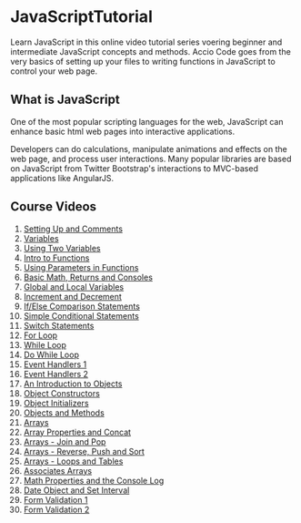 JavaScriptTutorial
==================

Learn JavaScript in this online video tutorial series voering beginner and intermediate JavaScript concepts and methods. Accio Code goes from the very basics of setting up your files to writing functions in JavaScript to control your web page.


## What is JavaScript ##

One of the most popular scripting languages for the web, JavaScript can enhance basic html web pages into interactive applications. 

Developers can do calculations, manipulate animations and effects on the web page, and process user interactions. Many popular libraries are based on JavaScript from Twitter Bootstrap's interactions to MVC-based applications like AngularJS.


## Course Videos ##
1. [Setting Up and Comments](https://www.youtube.com/watch?v=FnQHVCeY6fI&index=1&list=PLEDbaVSIL58PGMFRXCexch93F7FSFRHCg "Setting Up and Comments")
2. [Variables](https://www.youtube.com/watch?v=0gu4m9YDX10&index=2&list=PLEDbaVSIL58PGMFRXCexch93F7FSFRHCg)
3. [Using Two Variables](https://www.youtube.com/watch?v=cMcBgJimyC8&index=3&list=PLEDbaVSIL58PGMFRXCexch93F7FSFRHCg)
4. [Intro to Functions](https://www.youtube.com/watch?v=-cHayVFiKm0&index=4&list=PLEDbaVSIL58PGMFRXCexch93F7FSFRHCg "Intro to Functions")
5. [Using Parameters in Functions](https://www.youtube.com/watch?v=Gb9N8GiqLtY&index=5&list=PLEDbaVSIL58PGMFRXCexch93F7FSFRHCg)
6. [Basic Math, Returns and Consoles](https://www.youtube.com/watch?v=ZJkPCHld5DU&index=6&list=PLEDbaVSIL58PGMFRXCexch93F7FSFRHCg)
7. [Global and Local Variables](https://www.youtube.com/watch?v=OE-dZhwhVag&index=7&list=PLEDbaVSIL58PGMFRXCexch93F7FSFRHCg "Global and Local Variables")
8. [Increment and Decrement](https://www.youtube.com/watch?v=TT6uFtxVgMM&index=8&list=PLEDbaVSIL58PGMFRXCexch93F7FSFRHCg)
9. [If/Else Comparison Statements](https://www.youtube.com/watch?v=qEH4YSsm9U8&index=9&list=PLEDbaVSIL58PGMFRXCexch93F7FSFRHCg)
10. [Simple Conditional Statements](https://www.youtube.com/watch?v=SabACNVOg-0&index=10&list=PLEDbaVSIL58PGMFRXCexch93F7FSFRHCg "Simple Conditional Statements")
11. [Switch Statements](https://www.youtube.com/watch?v=u-m4T2mCfaE&index=11&list=PLEDbaVSIL58PGMFRXCexch93F7FSFRHCg)
12. [For Loop](https://www.youtube.com/watch?v=yCHyCF2E5V0&index=12&list=PLEDbaVSIL58PGMFRXCexch93F7FSFRHCg)
13. [While Loop](https://www.youtube.com/watch?v=vStzrXshMiQ&index=13&list=PLEDbaVSIL58PGMFRXCexch93F7FSFRHCg "While Loop")
14. [Do While Loop](https://www.youtube.com/watch?v=tpKbkmVph8s&index=14&list=PLEDbaVSIL58PGMFRXCexch93F7FSFRHCg)
15. [Event Handlers 1](https://www.youtube.com/watch?v=wzFDuZz9JTE&index=15&list=PLEDbaVSIL58PGMFRXCexch93F7FSFRHCg)
16. [Event Handlers 2](https://www.youtube.com/watch?v=uLepeMxGdeY&index=16&list=PLEDbaVSIL58PGMFRXCexch93F7FSFRHCg "Event Handlers 2")
17. [An Introduction to Objects](https://www.youtube.com/watch?v=NUxlPN4CUBE&index=17&list=PLEDbaVSIL58PGMFRXCexch93F7FSFRHCg)
18. [Object Constructors](https://www.youtube.com/watch?v=bmsOXBq9TZs&index=18&list=PLEDbaVSIL58PGMFRXCexch93F7FSFRHCg)
19. [Object Initializers](https://www.youtube.com/watch?v=m5UlUUbjnhQ&index=19&list=PLEDbaVSIL58PGMFRXCexch93F7FSFRHCg "Object Initializers")
20. [Objects and Methods](https://www.youtube.com/watch?v=R2WpWuvMRME&index=20&list=PLEDbaVSIL58PGMFRXCexch93F7FSFRHCg)
21. [Arrays](https://www.youtube.com/watch?v=ZvgoAK7X9F8&index=21&list=PLEDbaVSIL58PGMFRXCexch93F7FSFRHCg)
22. [Array Properties and Concat](https://www.youtube.com/watch?v=hW1laX8CKTs&index=22&list=PLEDbaVSIL58PGMFRXCexch93F7FSFRHCg)
23. [Arrays - Join and Pop](https://www.youtube.com/watch?v=fVdKdEe6k4A&index=23&list=PLEDbaVSIL58PGMFRXCexch93F7FSFRHCg "Join and Pop")
24. [Arrays - Reverse, Push and Sort](https://www.youtube.com/watch?v=DImAfe8Ti0o&index=24&list=PLEDbaVSIL58PGMFRXCexch93F7FSFRHCg)
25. [Arrays - Loops and Tables](https://www.youtube.com/watch?v=Ec5Lq_7soM0&index=25&list=PLEDbaVSIL58PGMFRXCexch93F7FSFRHCg "Loops and Tables")
26. [Associates Arrays](https://www.youtube.com/watch?v=LOsy0JvCXqw&index=26&list=PLEDbaVSIL58PGMFRXCexch93F7FSFRHCg)
27. [Math Properties and the Console Log](https://www.youtube.com/watch?v=EoHFuiuzzeU&index=27&list=PLEDbaVSIL58PGMFRXCexch93F7FSFRHCg)
28. [Date Object and Set Interval](https://www.youtube.com/watch?v=cQuRtbU30tk&index=28&list=PLEDbaVSIL58PGMFRXCexch93F7FSFRHCg "Date Object and Set Interval")
29. [Form Validation 1](https://www.youtube.com/watch?v=ZxtXE5mVuEs&index=29&list=PLEDbaVSIL58PGMFRXCexch93F7FSFRHCg)
30. [Form Validation 2](https://www.youtube.com/watch?v=s8ageq0RIg0&index=30&list=PLEDbaVSIL58PGMFRXCexch93F7FSFRHCg)
